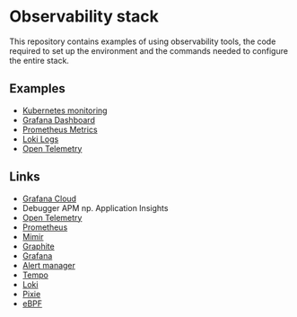 # Observability stack

This repository contains examples of using observability tools, the code required to set up the environment and the commands needed to configure the entire stack.

## Examples

- [Kubernetes monitoring](kubernetes-monitoring/)
- [Grafana Dashboard](grafana-dashboard/)
- [Prometheus Metrics](prometheus-metrics)
- [Loki Logs](loki-logs/)
- [Open Telemetry](open-telemetry)

## Links

- [Grafana Cloud](https://sebastianczech.grafana.net/)
- Debugger APM np. Application Insights
- [Open Telemetry](https://opentelemetry.io/)
- [Prometheus](https://prometheus.io/)
- [Mimir](https://grafana.com/oss/mimir/)
- [Graphite](https://grafana.com/oss/graphite/)
- [Grafana](https://grafana.com/)
- [Alert manager](https://grafana.com/docs/grafana/latest/alerting/set-up/configure-alertmanager/)
- [Tempo](https://grafana.com/oss/tempo/)
- [Loki](https://grafana.com/oss/loki/)
- [Pixie](https://px.dev/)
- [eBPF](https://ebpf.io/applications/)